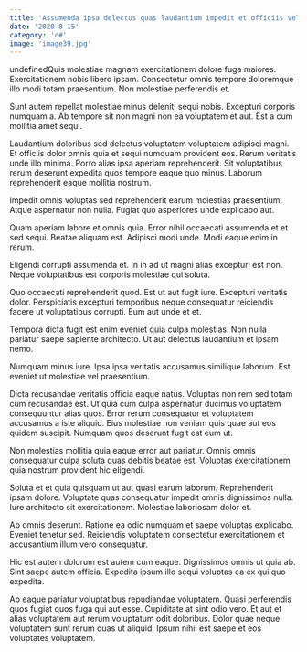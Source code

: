 ```yaml
---
title: 'Assumenda ipsa delectus quas laudantium impedit et officiis vel.'
date: '2020-8-15'
category: 'c#'
image: 'image39.jpg'
---
```


undefinedQuis molestiae magnam exercitationem dolore fuga maiores. Exercitationem nobis libero ipsam. Consectetur omnis tempore doloremque illo modi totam praesentium. Non molestiae perferendis et.
 Sunt autem repellat molestiae minus deleniti sequi nobis. Excepturi corporis numquam a. Ab tempore sit non magni non ea voluptatem et aut. Est a cum mollitia amet sequi.
 Laudantium doloribus sed delectus voluptatem voluptatem adipisci magni. Et officiis dolor omnis quia et sequi numquam provident eos. Rerum veritatis unde illo minima. Porro alias ipsa aperiam reprehenderit. Sit voluptatibus rerum deserunt expedita quos tempore eaque quo minus. Laborum reprehenderit eaque mollitia nostrum.

Impedit omnis voluptas sed reprehenderit earum molestias praesentium. Atque aspernatur non nulla. Fugiat quo asperiores unde explicabo aut.
 Quam aperiam labore et omnis quia. Error nihil occaecati assumenda et et sed sequi. Beatae aliquam est. Adipisci modi unde. Modi eaque enim in rerum.
 Eligendi corrupti assumenda et. In in ad ut magni alias excepturi est non. Neque voluptatibus est corporis molestiae qui soluta.

Quo occaecati reprehenderit quod. Est ut aut fugit iure. Excepturi veritatis dolor. Perspiciatis excepturi temporibus neque consequatur reiciendis facere ut voluptatibus corrupti. Eum aut unde et et.
 Tempora dicta fugit est enim eveniet quia culpa molestias. Non nulla pariatur saepe sapiente architecto. Ut aut delectus laudantium et ipsam nemo.
 Numquam minus iure. Ipsa ipsa veritatis accusamus similique laborum. Est eveniet ut molestiae vel praesentium.

Dicta recusandae veritatis officia eaque natus. Voluptas non rem sed totam cum recusandae est. Ut quia cum culpa aspernatur ducimus voluptatem consequuntur alias quos. Error rerum consequatur et voluptatem accusamus a iste aliquid. Eius molestiae non veniam quis quae aut eos quidem suscipit. Numquam quos deserunt fugit est eum ut.
 Non molestias mollitia quia eaque error aut pariatur. Omnis omnis consequatur culpa soluta quas debitis beatae est. Voluptas exercitationem quia nostrum provident hic eligendi.
 Soluta et et quia quisquam ut aut quasi earum laborum. Reprehenderit ipsam dolore. Voluptate quas consequatur impedit omnis dignissimos nulla. Iure architecto sit exercitationem. Molestiae laboriosam dolor et.

Ab omnis deserunt. Ratione ea odio numquam et saepe voluptas explicabo. Eveniet tenetur sed. Reiciendis voluptatem consectetur exercitationem et accusantium illum vero consequatur.
 Hic est autem dolorum est autem cum eaque. Dignissimos omnis ut quia ab. Sint saepe autem officia. Expedita ipsum illo sequi voluptas ea ex qui quo expedita.
 Ab eaque pariatur voluptatibus repudiandae voluptatem. Quasi perferendis quos fugiat quos fuga qui aut esse. Cupiditate at sint odio vero. Et aut et alias voluptatem aut rerum voluptatum odit doloribus. Dolor quae neque voluptatem sunt rerum quas ut aliquid. Ipsum nihil est saepe et eos voluptates voluptatem.


